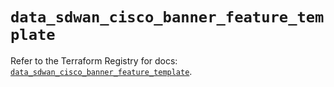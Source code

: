 # `data_sdwan_cisco_banner_feature_template`

Refer to the Terraform Registry for docs: [`data_sdwan_cisco_banner_feature_template`](https://registry.terraform.io/providers/ciscodevnet/sdwan/0.8.0/docs/data-sources/cisco_banner_feature_template).
